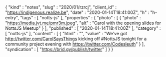 {
  "kind" : "notes",
  "slug" : "2020/01/rzrcj",
  "client_id" : "https://indigenous.realize.be",
  "date" : "2020-01-14T18:41:00Z",
  "h" : "h-entry",
  "tags" : [ "notts-js" ],
  "properties" : {
    "photo" : [ {
      "photo" : "https://media.jvt.me/pmr3m.jpeg",
      "alt" : "Carol with the opening slides for NottsJS Meetup"
    } ],
    "published" : [ "2020-01-14T18:41:00Z" ],
    "category" : [ "notts-js" ],
    "content" : [ {
      "html" : "",
      "value" : "We've got http://twitter.com/CarolSaysThings kicking off #NottsJS tonight for a community project evening with https://twitter.com/Codesleuth"
    } ],
    "syndication" : [ "https://brid.gy/publish/twitter" ]
  }
}
